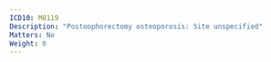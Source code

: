 ```yaml
---
ICD10: M8119
Description: "Postoophorectomy osteoporosis: Site unspecified"
Matters: No
Weight: 0
---
```


